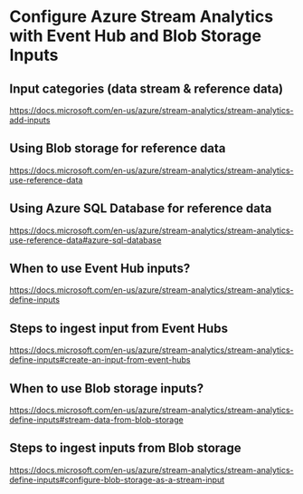 
Configure Azure Stream Analytics with Event Hub and Blob Storage Inputs
=======================================================================

Input categories (data stream & reference data)
-----------------------------------------------
https://docs.microsoft.com/en-us/azure/stream-analytics/stream-analytics-add-inputs


Using Blob storage for reference data
-------------------------------------
https://docs.microsoft.com/en-us/azure/stream-analytics/stream-analytics-use-reference-data


Using Azure SQL Database for reference data
-------------------------------------------
https://docs.microsoft.com/en-us/azure/stream-analytics/stream-analytics-use-reference-data#azure-sql-database


When to use Event Hub inputs?
-----------------------------
https://docs.microsoft.com/en-us/azure/stream-analytics/stream-analytics-define-inputs


Steps to ingest input from Event Hubs
-------------------------------------
https://docs.microsoft.com/en-us/azure/stream-analytics/stream-analytics-define-inputs#create-an-input-from-event-hubs


When to use Blob storage inputs?
--------------------------------
https://docs.microsoft.com/en-us/azure/stream-analytics/stream-analytics-define-inputs#stream-data-from-blob-storage


Steps to ingest inputs from Blob storage
----------------------------------------
https://docs.microsoft.com/en-us/azure/stream-analytics/stream-analytics-define-inputs#configure-blob-storage-as-a-stream-input

